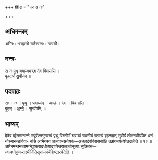 +++
title = "१२ स नः"

+++
## अधिमन्त्रम्
अग्निः। भरद्वाजो बार्हस्पत्यः। गायत्री।

## मन्त्रः
स नः॑ पृ॒थु श्र॒वाय्य॒मच्छा॑ देव विवाससि ।  
बृ॒हद॑ग्ने सु॒वीर्य॑म् ॥

## पदपाठः
सः । नः॒ । पृ॒थु । श्र॒वाय्य॑म् । अच्छ॑ । दे॒व॒ । वि॒वा॒स॒सि॒ ।  
बृ॒हत् । अ॒ग्ने॒ । सु॒ऽवीर्य॑म् ॥

## भाष्यम्
हेदेव द्योतमानाग्ने सपूर्वेक्तगुणस्त्वं पृथु विस्तीर्णं श्रवाय्यं श्रवणीयं प्रशस्यं बृहन्महत् सुवीर्यं शोभनवीर्योपेतं धनं नोस्मानच्छविवा- ससि अभिगमय अत्रवाजसनेयकं—अच्छादेवविवाससीति तन्नोगमयेत्येवैतदाहेति ॥ १२ ॥ अग्निमन्थनेत्वामग्नेपुष्करादधीत्याद्यास्तिस्रऋचोनूच्याः सूत्रितंच—त्वामग्नेपुष्करादधीतितिसृणामर्धर्चंशिष्टारमेदिति ।